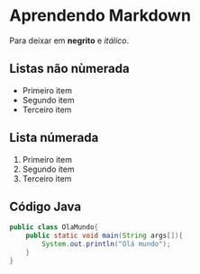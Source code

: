 # Aprendendo Markdown

Para deixar em **negrito** e *itálico*.

## Listas não nùmerada 

- Primeiro item
- Segundo item
- Terceiro item

## Lista númerada

1. Primeiro item
1. Segundo item
1. Terceiro item

## Código Java

```java
public class OlaMundo{
    public static void main(String args[]){
        System.out.println("Olá mundo");
    }
}
```
